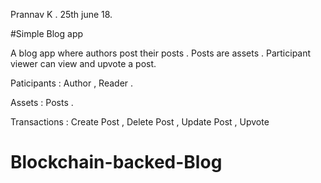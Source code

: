 
Prannav K . 25th june 18.

#Simple Blog app

A blog app where authors post their posts . Posts are assets . Participant viewer can view and upvote a post.

Paticipants : Author , Reader .

Assets : Posts .

Transactions : Create Post , Delete Post , Update Post , Upvote 

# Blockchain-backed-Blog

